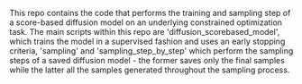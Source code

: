 This repo contains the code that performs the training and sampling step of a score-based diffusion model on an underlying constrained optimization task.
The main scripts within this repo are 'diffusion_scorebased_model', which trains the model in a supervised fashion and uses an early stopping criteria, 'sampling' and 'sampling_step_by_step' which perform the sampling steps of a saved diffusion model - the former saves only the final samples while the latter all the samples generated throughout the sampling process.
